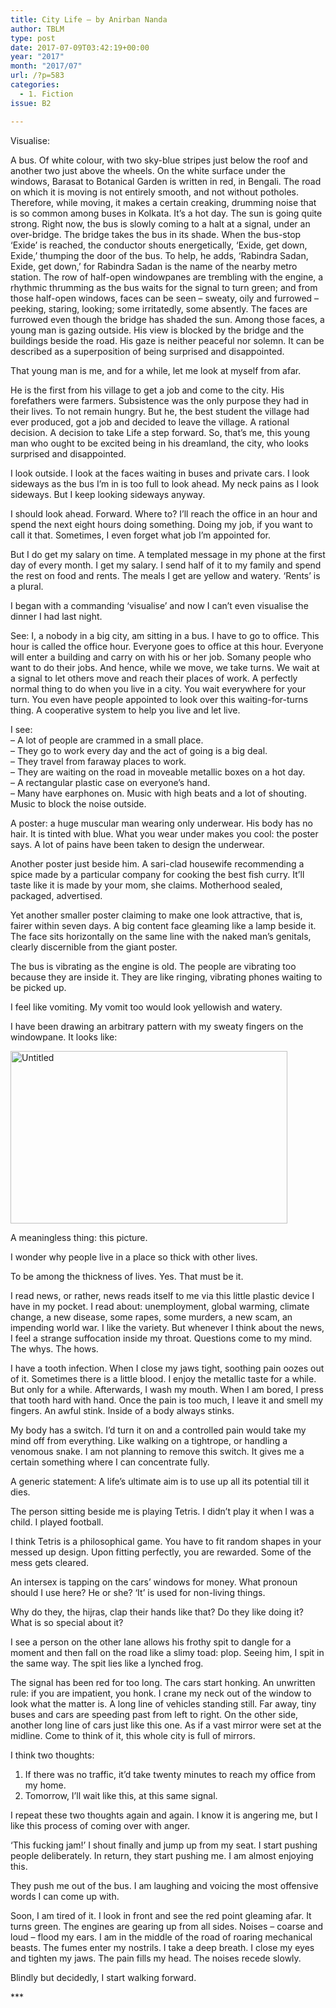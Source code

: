 ```yaml
---
title: City Life – by Anirban Nanda
author: TBLM
type: post
date: 2017-07-09T03:42:19+00:00
year: "2017"
month: "2017/07"
url: /?p=583
categories:
  - 1. Fiction
issue: B2

---
```

Visualise:

A bus. Of white colour, with two sky-blue stripes just below the roof and another two just above the wheels. On the white surface under the windows, Barasat to Botanical Garden is written in red, in Bengali. The road on which it is moving is not entirely smooth, and not without potholes. Therefore, while moving, it makes a certain creaking, drumming noise that is so common among buses in Kolkata. It’s a hot day. The sun is going quite strong. Right now, the bus is slowly coming to a halt at a signal, under an over-bridge. The bridge takes the bus in its shade. When the bus-stop ‘Exide’ is reached, the conductor shouts energetically, ‘Exide, get down, Exide,’ thumping the door of the bus. To help, he adds, ‘Rabindra Sadan, Exide, get down,’ for Rabindra Sadan is the name of the nearby metro station. The row of half-open windowpanes are trembling with the engine, a rhythmic thrumming as the bus waits for the signal to turn green; and from those half-open windows, faces can be seen – sweaty, oily and furrowed – peeking, staring, looking; some irritatedly, some absently. The faces are furrowed even though the bridge has shaded the sun. Among those faces, a young man is gazing outside. His view is blocked by the bridge and the buildings beside the road. His gaze is neither peaceful nor solemn. It can be described as a superposition of being surprised and disappointed.

That young man is me, and for a while, let me look at myself from afar.

He is the first from his village to get a job and come to the city. His forefathers were farmers. Subsistence was the only purpose they had in their lives. To not remain hungry. But he, the best student the village had ever produced, got a job and decided to leave the village. A rational decision. A decision to take Life a step forward. So, that’s me, this young man who ought to be excited being in his dreamland, the city, who looks surprised and disappointed.

I look outside. I look at the faces waiting in buses and private cars. I look sideways as the bus I’m in is too full to look ahead. My neck pains as I look sideways. But I keep looking sideways anyway.

I should look ahead. Forward. Where to? I’ll reach the office in an hour and spend the next eight hours doing something. Doing my job, if you want to call it that. Sometimes, I even forget what job I’m appointed for.

But I do get my salary on time. A templated message in my phone at the first day of every month. I get my salary. I send half of it to my family and spend the rest on food and rents. The meals I get are yellow and watery. ‘Rents’ is a plural.

I began with a commanding ‘visualise’ and now I can’t even visualise the dinner I had last night.

See: I, a nobody in a big city, am sitting in a bus. I have to go to office. This hour is called the office hour. Everyone goes to office at this hour. Everyone will enter a building and carry on with his or her job. Somany people who want to do their jobs. And hence, while we move, we take turns. We wait at a signal to let others move and reach their places of work. A perfectly normal thing to do when you live in a city. You wait everywhere for your turn. You even have people appointed to look over this waiting-for-turns thing. A cooperative system to help you live and let live.

I see:  
&#8211; A lot of people are crammed in a small place.  
&#8211; They go to work every day and the act of going is a big deal.  
&#8211; They travel from faraway places to work.  
&#8211; They are waiting on the road in moveable metallic boxes on a hot day.  
&#8211; A rectangular plastic case on everyone’s hand.  
&#8211; Many have earphones on. Music with high beats and a lot of shouting. Music to block the noise outside.

A poster: a huge muscular man wearing only underwear. His body has no hair. It is tinted with blue. What you wear under makes you cool: the poster says. A lot of pains have been taken to design the underwear.

Another poster just beside him. A sari-clad housewife recommending a spice made by a particular company for cooking the best fish curry. It’ll taste like it is made by your mom, she claims. Motherhood sealed, packaged, advertised.

Yet another smaller poster claiming to make one look attractive, that is, fairer within seven days. A big content face gleaming like a lamp beside it. The face sits horizontally on the same line with the naked man’s genitals, clearly discernible from the giant poster.

The bus is vibrating as the engine is old. The people are vibrating too because they are inside it. They are like ringing, vibrating phones waiting to be picked up.

I feel like vomiting. My vomit too would look yellowish and watery.

I have been drawing an arbitrary pattern with my sweaty fingers on the windowpane. It looks like:

[<img src="http://bombayliterarymagazine.com/wp-content/uploads/2017/07/Untitled.png" alt="Untitled" width="443" height="276" class="aligncenter size-full wp-image-584" srcset="http://bombayliterarymagazine.com/wp-content/uploads/2017/07/Untitled.png 443w, http://bombayliterarymagazine.com/wp-content/uploads/2017/07/Untitled-300x186.png 300w" sizes="(max-width: 443px) 100vw, 443px" />][1]

A meaningless thing: this picture.

I wonder why people live in a place so thick with other lives.

To be among the thickness of lives. Yes. That must be it.

I read news, or rather, news reads itself to me via this little plastic device I have in my pocket. I read about: unemployment, global warming, climate change, a new disease, some rapes, some murders, a new scam, an impending world war. I like the variety. But whenever I think about the news, I feel a strange suffocation inside my throat. Questions come to my mind. The whys. The hows.

I have a tooth infection. When I close my jaws tight, soothing pain oozes out of it. Sometimes there is a little blood. I enjoy the metallic taste for a while. But only for a while. Afterwards, I wash my mouth. When I am bored, I press that tooth hard with hand. Once the pain is too much, I leave it and smell my fingers. An awful stink. Inside of a body always stinks.

My body has a switch. I’d turn it on and a controlled pain would take my mind off from everything. Like walking on a tightrope, or handling a venomous snake. I am not planning to remove this switch. It gives me a certain something where I can concentrate fully.

A generic statement: A life’s ultimate aim is to use up all its potential till it dies.

The person sitting beside me is playing Tetris. I didn’t play it when I was a child. I played football.

I think Tetris is a philosophical game. You have to fit random shapes in your messed up design. Upon fitting perfectly, you are rewarded. Some of the mess gets cleared.

An intersex is tapping on the cars’ windows for money. What pronoun should I use here? He or she? ‘It’ is used for non-living things.

Why do they, the hijras, clap their hands like that? Do they like doing it? What is so special about it?

I see a person on the other lane allows his frothy spit to dangle for a moment and then fall on the road like a slimy toad: plop. Seeing him, I spit in the same way. The spit lies like a lynched frog.

The signal has been red for too long. The cars start honking. An unwritten rule: if you are impatient, you honk. I crane my neck out of the window to look what the matter is. A long line of vehicles standing still. Far away, tiny buses and cars are speeding past from left to right. On the other side, another long line of cars just like this one. As if a vast mirror were set at the midline. Come to think of it, this whole city is full of mirrors.

I think two thoughts:  
1. If there was no traffic, it’d take twenty minutes to reach my office from my home.  
2. Tomorrow, I’ll wait like this, at this same signal.

I repeat these two thoughts again and again. I know it is angering me, but I like this process of coming over with anger.

‘This fucking jam!’ I shout finally and jump up from my seat. I start pushing people deliberately. In return, they start pushing me. I am almost enjoying this.

They push me out of the bus. I am laughing and voicing the most offensive words I can come up with.

Soon, I am tired of it. I look in front and see the red point gleaming afar. It turns green. The engines are gearing up from all sides. Noises – coarse and loud – flood my ears. I am in the middle of the road of roaring mechanical beasts. The fumes enter my nostrils. I take a deep breath. I close my eyes and tighten my jaws. The pain fills my head. The noises recede slowly.

Blindly but decidedly, I start walking forward.

\***

 [1]: http://bombayliterarymagazine.com/wp-content/uploads/2017/07/Untitled.png
